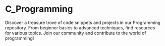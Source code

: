 # C_Programming
Discover a treasure trove of code snippets and projects in our Programming repository. From beginner basics to advanced techniques, find resources for various topics. Join our community and contribute to the world of programming!
